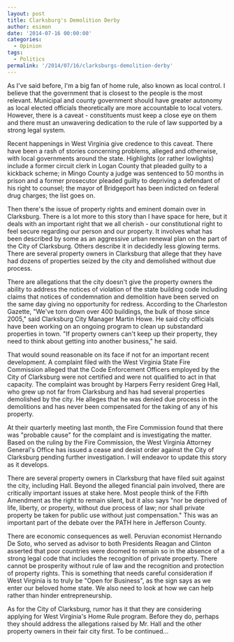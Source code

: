 ```yaml
---
layout: post
title: Clarksburg's Demolition Derby
author: esimon
date: '2014-07-16 00:00:00'
categories:
  - Opinion
tags:
  - Politics
permalink: '/2014/07/16/clarksburgs-demolition-derby'
---
```

As I've said before, I'm a big fan of home rule, also known as local control. I believe that the government that is closest to the people is the most relevant. Municipal and county government should have greater autonomy as local elected officials theoretically are more accountable to local voters. However, there is a caveat - constituents must keep a close eye on them and there must an unwavering dedication to the rule of law supported by a strong legal system. 

Recent happenings in West Virginia give credence to this caveat. There have been a rash of stories concerning problems, alleged and otherwise, with local governments around the state. Highlights (or rather lowlights) include a former circuit clerk in Logan County that pleaded guilty to a kickback scheme; in Mingo County a judge was sentenced to 50 months in prison and a former prosecutor pleaded guilty to depriving a defendant of his right to counsel; the mayor of Bridgeport has been indicted on federal drug charges; the list goes on. 

Then there's the issue of property rights and eminent domain over in Clarksburg. There is a lot more to this story than I have space for here, but it deals with an important right that we all cherish - our constitutional right to feel secure regarding our person and our property. It involves what has been described by some as an aggressive urban renewal plan on the part of the City of Clarksburg. Others describe it in decidedly less glowing terms. There are several property owners in Clarksburg that allege that they have had dozens of properties seized by the city and demolished without due process. 

There are allegations that the city doesn't give the property owners the ability to address the notices of violation of the state building code including claims that notices of condemnation and demolition have been served on the same day giving no opportunity for redress. According to the Charleston Gazette, "We've torn down over 400 buildings, the bulk of those since 2005," said Clarksburg City Manager Martin Howe. He said city officials have been working on an ongoing program to clean up substandard properties in town. "If property owners can't keep up their property, they need to think about getting into another business," he said.

That would sound reasonable on its face if not for an important recent development. A complaint filed with the West Virginia State Fire Commission alleged that the Code Enforcement Officers employed by the City of Clarksburg were not certified and were not qualified to act in that capacity. The complaint was brought by Harpers Ferry resident Greg Hall, who grew up not far from Clarksburg and has had several properties demolished by the city. He alleges that he was denied due process in the demolitions and has never been compensated for the taking of any of his property. 

At their quarterly meeting last month, the Fire Commission found that there was "probable cause" for the complaint and is investigating the matter. Based on the ruling by the Fire Commission, the West Virginia Attorney General's Office has issued a cease and desist order against the City of Clarksburg pending further investigation. I will endeavor to update this story as it develops. 

There are several property owners in Clarksburg that have filed suit against the city, including Hall. Beyond the alleged financial pain involved, there are critically important issues at stake here. Most people think of the Fifth Amendment as the right to remain silent, but it also says "nor be deprived of life, liberty, or property, without due process of law; nor shall private property be taken for public use without just compensation." This was an important part of the debate over the PATH here in Jefferson County.

There are economic consequences as well. Peruvian economist Hernando De Soto, who served as advisor to both Presidents Reagan and Clinton asserted that poor countries were doomed to remain so in the absence of a strong legal code that includes the recognition of private property. There cannot be prosperity without rule of law and the recognition and protection of property rights. This is something that needs careful consideration if West Virginia is to truly be "Open for Business", as the sign says as we enter our beloved home state. We also need to look at how we can help rather than hinder entrepreneurship.

As for the City of Clarksburg, rumor has it that they are considering applying for West Virginia's Home Rule program. Before they do, perhaps they should address the allegations raised by Mr. Hall and the other property owners in their fair city first. To be continued...

